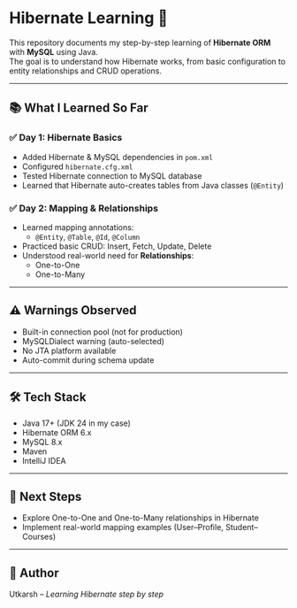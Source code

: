 # Hibernate Learning 🚀

This repository documents my step-by-step learning of **Hibernate ORM** with **MySQL** using Java.  
The goal is to understand how Hibernate works, from basic configuration to entity relationships and CRUD operations.

---

## 📚 What I Learned So Far

### ✅ Day 1: Hibernate Basics
- Added Hibernate & MySQL dependencies in `pom.xml`
- Configured `hibernate.cfg.xml`
- Tested Hibernate connection to MySQL database
- Learned that Hibernate auto-creates tables from Java classes (`@Entity`)

### ✅ Day 2: Mapping & Relationships
- Learned mapping annotations:  
  - `@Entity`, `@Table`, `@Id`, `@Column`
- Practiced basic CRUD: Insert, Fetch, Update, Delete
- Understood real-world need for **Relationships**:  
  - One-to-One  
  - One-to-Many  

---

## ⚠ Warnings Observed
- Built-in connection pool (not for production)
- MySQLDialect warning (auto-selected)
- No JTA platform available
- Auto-commit during schema update

---

## 🛠 Tech Stack
- Java 17+ (JDK 24 in my case)  
- Hibernate ORM 6.x  
- MySQL 8.x  
- Maven  
- IntelliJ IDEA  

---

## 🎯 Next Steps
- Explore One-to-One and One-to-Many relationships in Hibernate
- Implement real-world mapping examples (User–Profile, Student–Courses)

---

## 📌 Author
Utkarsh – *Learning Hibernate step by step*
